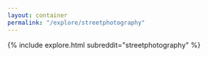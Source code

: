 ```yaml
---
layout: container
permalink: "/explore/streetphotography"
---
```


<link rel="stylesheet" type="text/css" href="/static/css/explore.css">
{% include explore.html subreddit="streetphotography" %}
